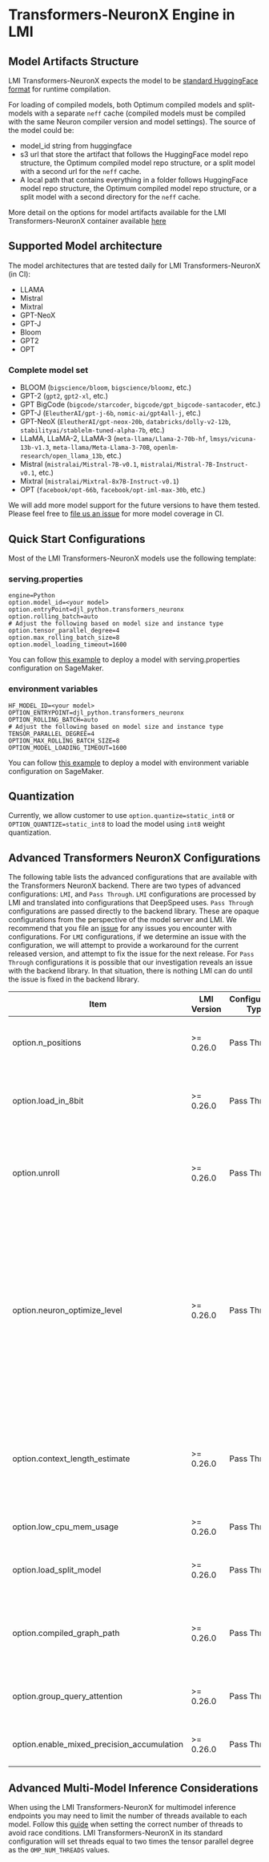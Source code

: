 # Transformers-NeuronX Engine in LMI

## Model Artifacts Structure

LMI Transformers-NeuronX expects the model to be [standard HuggingFace format](../deployment_guide/model-artifacts.md) for runtime compilation. 

For loading of compiled models, both Optimum compiled models and split-models with a separate `neff` cache (compiled models must be compiled with the same Neuron compiler version and model settings).
The source of the model could be:

- model_id string from huggingface
- s3 url that store the artifact that follows the HuggingFace model repo structure, the Optimum compiled model repo structure, or a split model with a second url for the `neff` cache.
- A local path that contains everything in a folder follows HuggingFace model repo structure, the Optimum compiled model repo structure, or a split model with a second directory for the `neff` cache.

More detail on the options for model artifacts available for the LMI Transformers-NeuronX container available [here](../deployment_guide/model-artifacts.md#neuron-pretrained-model-formats)

## Supported Model architecture

The model architectures that are tested daily for LMI Transformers-NeuronX (in CI):

- LLAMA
- Mistral
- Mixtral
- GPT-NeoX
- GPT-J
- Bloom
- GPT2
- OPT

### Complete model set

- BLOOM (`bigscience/bloom`, `bigscience/bloomz`, etc.)
- GPT-2 (`gpt2`, `gpt2-xl`, etc.)
- GPT BigCode (`bigcode/starcoder`, `bigcode/gpt_bigcode-santacoder`, etc.)
- GPT-J (`EleutherAI/gpt-j-6b`, `nomic-ai/gpt4all-j`, etc.)
- GPT-NeoX (`EleutherAI/gpt-neox-20b`, `databricks/dolly-v2-12b`, `stabilityai/stablelm-tuned-alpha-7b`, etc.)
- LLaMA, LLaMA-2, LLaMA-3 (`meta-llama/Llama-2-70b-hf`, `lmsys/vicuna-13b-v1.3`, `meta-llama/Meta-Llama-3-70B`, `openlm-research/open_llama_13b`, etc.)
- Mistral (`mistralai/Mistral-7B-v0.1`, `mistralai/Mistral-7B-Instruct-v0.1`, etc.)
- Mixtral (`mistralai/Mixtral-8x7B-Instruct-v0.1`)
- OPT (`facebook/opt-66b`, `facebook/opt-iml-max-30b`, etc.)

We will add more model support for the future versions to have them tested. Please feel free to [file us an issue](https://github.com/deepjavalibrary/djl-serving/issues/new/choose) for more model coverage in CI.

## Quick Start Configurations

Most of the LMI Transformers-NeuronX models use the following template:

### serving.properties

```
engine=Python
option.model_id=<your model>
option.entryPoint=djl_python.transformers_neuronx
option.rolling_batch=auto
# Adjust the following based on model size and instance type
option.tensor_parallel_degree=4
option.max_rolling_batch_size=8
option.model_loading_timeout=1600
```

You can follow [this example](../deployment_guide/deploying-your-endpoint.md#configuration---servingproperties) to deploy a model with serving.properties configuration on SageMaker.

### environment variables

```
HF_MODEL_ID=<your model>
OPTION_ENTRYPOINT=djl_python.transformers_neuronx
OPTION_ROLLING_BATCH=auto
# Adjust the following based on model size and instance type
TENSOR_PARALLEL_DEGREE=4
OPTION_MAX_ROLLING_BATCH_SIZE=8
OPTION_MODEL_LOADING_TIMEOUT=1600
```

You can follow [this example](../deployment_guide/deploying-your-endpoint.md#configuration---environment-variables) to deploy a model with environment variable configuration on SageMaker.

## Quantization

Currently, we allow customer to use `option.quantize=static_int8` or `OPTION_QUANTIZE=static_int8` to load the model using `int8` weight quantization.

## Advanced Transformers NeuronX Configurations

The following table lists the advanced configurations that are available with the Transformers NeuronX backend.
There are two types of advanced configurations: `LMI`, and `Pass Through`.
`LMI` configurations are processed by LMI and translated into configurations that DeepSpeed uses.
`Pass Through` configurations are passed directly to the backend library. These are opaque configurations from the perspective of the model server and LMI.
We recommend that you file an [issue](https://github.com/deepjavalibrary/djl-serving/issues/new?assignees=&labels=bug&projects=&template=bug_report.md&title=) for any issues you encounter with configurations.
For `LMI` configurations, if we determine an issue with the configuration, we will attempt to provide a workaround for the current released version, and attempt to fix the issue for the next release.
For `Pass Through` configurations it is possible that our investigation reveals an issue with the backend library.
In that situation, there is nothing LMI can do until the issue is fixed in the backend library.

| Item                                       | LMI Version | Configuration Type | Description                                                                                                                                                                                                                                                                                                                                           | Example value                                                                                  |
|--------------------------------------------|-------------|--------------------|-------------------------------------------------------------------------------------------------------------------------------------------------------------------------------------------------------------------------------------------------------------------------------------------------------------------------------------------------------|------------------------------------------------------------------------------------------------|
| option.n_positions                         | >= 0.26.0   | Pass Through       | Total sequence length, input sequence length + output sequence length.                                                                                                                                                                                                                                                                                | Default: `128`                                                                                 |
| option.load_in_8bit                        | >= 0.26.0   | Pass Through       | Specify this option to quantize your model using the supported quantization methods in TransformerNeuronX                                                                                                                                                                                                                                             | `False`, `True` Default: `False`                                                               |
| option.unroll                              | >= 0.26.0   | Pass Through       | Unroll the model graph for compilation. With `unroll=None` compiler will have more opportunities to do optimizations across the layers                                                                                                                                                                                                                | Default: `None`                                                                                |
| option.neuron_optimize_level               | >= 0.26.0   | Pass Through       | Neuron runtime compiler optimization level, determines the type of optimizations applied during compilation. The higher optimize level we go, the longer time will spend on compilation. But in exchange, you will get better latency/throughput. Default value is not set (optimize level 2) that have a balance of compilation time and performance | `1`,`2`,`3` Default: `2`                                                                       |
| option.context_length_estimate             | >= 0.26.0   | Pass Through       | Estimated context input length for Llama models. Customer can specify different size bucket to increase the KV cache re-usability. This will help to improve latency                                                                                                                                                                                  | Example: `256,512,1024` (integers separated by comma if multiple values) <br/> Default: `None` |
| option.low_cpu_mem_usage                   | >= 0.26.0   | Pass Through       | Reduce CPU memory usage when loading models.                                                                                                                                                                                                                                                                                                          | Default: `False`                                                                               |
| option.load_split_model                    | >= 0.26.0   | Pass Through       | Toggle to True when using model artifacts that have already been split for neuron compilation/loading.                                                                                                                                                                                                                                                | Default: `False`                                                                               |
| option.compiled_graph_path                 | >= 0.26.0   | Pass Through       | Provide an s3 URI, or a local directory that stores the pre-compiled graph for your model (NEFF cache) to skip runtime compilation.                                                                                                                                                                                                                   | Default: `None`                                                                                |
| option.group_query_attention               | >= 0.26.0   | Pass Through       | Enable K/V cache sharding for llama and mistral models types  based on various [strategies](https://awsdocs-neuron.readthedocs-hosted.com/en/latest/libraries/transformers-neuronx/transformers-neuronx-developer-guide.html#grouped-query-attention-gqa-support-beta)                                                                                | `shard-over-heads`  Default: `None`                                                            |
| option.enable_mixed_precision_accumulation | >= 0.26.0   | Pass Through       | Turn this on for LLAMA 70B model to achieve better accuracy.                                                                                                                                                                                                                                                                                          | `true` Default: `None`                                                                         |

## Advanced Multi-Model Inference Considerations

When using the LMI Transformers-NeuronX for multimodel inference endpoints you may need to limit the number of threads available to each model.
Follow this [guide](https://awsdocs-neuron.readthedocs-hosted.com/en/latest/libraries/transformers-neuronx/transformers-neuronx-developer-guide.html?highlight=omp_num#running-inference-with-multiple-models) when setting the correct number of threads to avoid race conditions. LMI Transformers-NeuronX in its standard configuration will set threads equal to two times the tensor parallel degree as the `OMP_NUM_THREADS` values. 